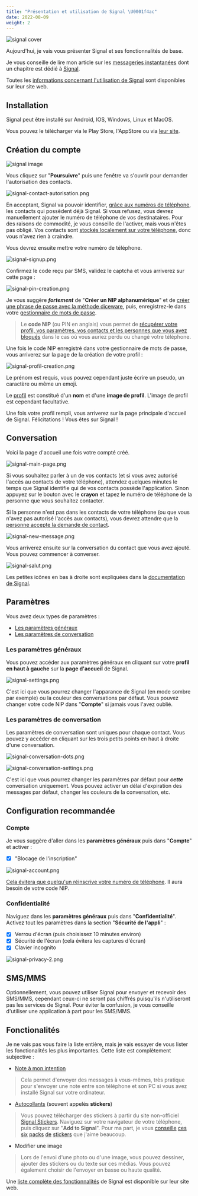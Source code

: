 ```yaml
---
title: "Présentation et utilisation de Signal \U0001f4ac"
date: 2022-08-09
weight: 2
---
```


![signal cover](/signal/signal-cover.png#center)

Aujourd'hui, je vais vous présenter Signal et ses fonctionnalités de base.

Je vous conseille de lire mon article sur les [messageries instantanées](/basiques/instant-messengers) dont un chapitre est dédié à [Signal](/basiques/instant-messengers#signal).

Toutes les [informations concernant l'utilisation de Signal](https://support.signal.org/hc/fr) sont disponibles sur leur site web.

## Installation

Signal peut être installé sur Android, IOS, Windows, Linux et MacOS.

Vous pouvez le télécharger via le Play Store, l'AppStore ou via [leur site](https://signal.org/download/).

## Création du compte

![signal image](/signal/signal-intro.png#center)

Vous cliquez sur "**Poursuivre**" puis une fenêtre va s'ouvrir pour demander l'autorisation des contacts. 

![signal-contact-autorisation.png](/signal/signal-contact-autorisation.png#center)

En acceptant, Signal va pouvoir identifier, [grâce aux numéros de téléphone](https://signal.org/blog/private-contact-discovery/), les contacts qui possèdent déjà Signal. Si vous refusez, vous devrez manuellement ajouter le numéro de téléphone de vos destinataires. Pour des raisons de commodité, je vous conseille de l'activer, mais vous n'êtes pas obligé. Vos contacts sont [stockés localement sur votre téléphone](https://support.signal.org/hc/fr/articles/360007061452-Signal-envoie-t-elle-mon-num%C3%A9ro-%C3%A0-mes-contacts-), donc vous n'avez rien à craindre.

Vous devrez ensuite mettre votre numéro de téléphone.

![signal-signup.png](/signal/signal-signup.png#center)

Confirmez le code reçu par SMS, validez le captcha et vous arriverez sur cette page :

![signal-pin-creation.png](/signal/signal-pin-creation.png#center)

Je vous suggère ***fortement*** de "**Créer un NIP alphanumérique**" et de [créer une phrase de passe avec la méthode diceware](/basiques/password-managers#la-méthode-diceware), puis, enregistrez-le dans votre [gestionnaire de mots de passe](/basiques/password-managers).

> Le **code NIP** (ou PIN en anglais) vous permet de [récupérer votre profil, vos paramètres, vos contacts et les personnes que vous avez bloqués](https://support.signal.org/hc/fr/articles/360007059792-NIP-Signal) dans le cas où vous auriez perdu ou changé votre téléphone.

Une fois le code NIP enregistré dans votre gestionnaire de mots de passe, vous arriverez sur la page de la création de votre profil :

![signal-profil-creation.png](/signal/signal-profil-creation.png#center)

Le prénom est requis, vous pouvez cependant juste écrire un pseudo, un caractère ou même un emoji.

Le [profil](https://support.signal.org/hc/fr/articles/360007459591-Les-profils-Signal-et-les-demandes-d-%C3%A9change-de-messages) est constitué d'un **nom** et d'une **image de profil**. L'image de profil est cependant facultative.

Une fois votre profil rempli, vous arriverez sur la page principale d'accueil de Signal. Félicitations ! Vous êtes sur Signal !

## Conversation

Voici la page d'accueil une fois votre compté créé.

![signal-main-page.png](/signal/signal-main-page.png#center)

Si vous souhaitez parler à un de vos contacts (et si vous avez autorisé l'accès au contacts de votre téléphone), attendez quelques minutes le temps que Signal identifie qui de vos contacts possède l'application. Sinon appuyez sur le bouton avec le **crayon** et tapez le numéro de téléphone de la personne que vous souhaitez contacter.

Si la personne n'est pas dans les contacts de votre téléphone (ou que vous n'avez pas autorisé l'accès aux contacts), vous devrez attendre que la [personne accepte la demande de contact](https://support.signal.org/hc/fr/articles/360007459591-Les-profils-Signal-et-les-demandes-d-%C3%A9change-de-messages#message_requests).

![signal-new-message.png](/signal/signal-new-message.png#center)

Vous arriverez ensuite sur la conversation du contact que vous avez ajouté. Vous pouvez commencer à converser.

![signal-salut.png](/signal/signal-salut.png#center)

Les petites icônes en bas à droite sont expliquées dans la [documentation de Signal](https://support.signal.org/hc/fr/articles/360007320751-Comment-puis-je-savoir-si-mon-message-a-%C3%A9t%C3%A9-remis-ou-lu-).

## Paramètres

Vous avez deux types de paramètres :

- [Les paramètres généraux](les-paramètres-généraux)
- [Les paramètres de conversation](les-paramètres-de-conversation)

### Les paramètres généraux

Vous pouvez accéder aux paramètres généraux en cliquant sur votre **profil en haut à gauche** sur la **page d'accueil** de Signal.

![signal-settings.png](/signal/signal-settings.png#center)

C'est ici que vous pourrez changer l'apparance de Signal (en mode sombre par exemple) ou la couleur des conversations par défaut.
Vous pouvez changer votre code NIP dans "**Compte**" si jamais vous l'avez oublié.

### Les paramètres de conversation

Les paramètres de conversation sont uniques pour chaque contact. Vous pouvez y accéder en cliquant sur les trois petits points en haut à droite d'une conversation.

![signal-conversation-dots.png](/signal/signal-conversation-dots.png#center)

![signal-conversation-settings.png](/signal/signal-conversation-settings.png#center)

C'est ici que vous pourrez changer les paramètres par défaut pour ***cette*** conversation uniquement. Vous pouvez activer un délai d'expiration des messages par défaut, changer les couleurs de la conversation, etc.

## Configuration recommandée

### Compte

Je vous suggère d'aller dans les **paramètres généraux** puis dans "**Compte**" et activer :

- [x] "Blocage de l'inscription"

![signal-account.png](/signal/signal-account.png#center)

[Cela évitera que quelqu'un réinscrive votre numéro de téléphone](https://support.signal.org/hc/fr/articles/360007059792-NIP-Signal#manage_registration_lock). Il aura besoin de votre code NIP.

### Confidentialité

Naviguez dans les **paramètres généraux** puis dans "**Confidentialité**". Activez tout les paramètres dans la section "**Sécurité de l'appli**" :

- [x] Verrou d'écran (puis choisissez 10 minutes environ)
- [x] Sécurité de l'écran (cela évitera les captures d'écran)
- [x] Clavier incognito

![signal-privacy-2.png](/signal/signal-privacy-2.png#center)

## SMS/MMS

Optionnellement, vous pouvez utiliser Signal pour envoyer et recevoir des SMS/MMS, cependant ceux-ci ne seront pas chiffrés puisqu'ils n'utiliseront pas les services de Signal. Pour éviter la confusion, je vous conseille d'utiliser une application à part pour les SMS/MMS.

## Fonctionalités

Je ne vais pas vous faire la liste entière, mais je vais essayer de vous lister les fonctionalités les plus importantes. Cette liste est complètement subjective :

- [Note à mon intention](https://support.signal.org/hc/fr/articles/360043272451-Note-%C3%A0-mon-intention)

> Cela permet d'envoyer des messages à vous-mêmes, très pratique pour s'envoyer une note entre son téléphone et son PC si vous avez installé Signal sur votre ordinateur.

- [Autocollants](https://support.signal.org/hc/fr/articles/360031836512-Autocollants) (souvent appelés **stickers**)

> Vous pouvez télécharger des stickers à partir du site non-officiel [Signal Stickers](https://signalstickers.com/). Naviguez sur votre navigateur de votre téléphone, puis cliquez sur "**Add to Signal**". Pour ma part, je vous [conseille](https://signalstickers.com/pack/2a4c8da668bb83cdf1ca2c2e6b0e4f60) [ces](https://signalstickers.com/pack/7b82302290ab9bb92cb66b8b67006df3) [six](https://signalstickers.com/pack/1917d7d33777f7c852d8970321d78f4a) [packs](https://signalstickers.com/pack/486e174c7972aef953f7c9579604ca17) [de](https://signalstickers.com/pack/20d2d82c1de0924634176f139f80f5b7) [stickers](https://signalstickers.com/pack/22cc15c9671421a307aa4da6a76f4249) que j'aime beaucoup.

- Modifier une image

> Lors de l'envoi d'une photo ou d'une image, vous pouvez dessiner, ajouter des stickers ou du texte sur ces médias.
	Vous pouvez également choisir de l'envoyer en basse ou haute 		qualité.

Une [liste complète des fonctionnalités](https://support.signal.org/hc/fr/categories/360000674791-Fonctions) de Signal est disponible sur leur site web.